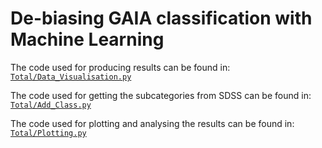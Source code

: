 # De-biasing GAIA classification with Machine Learning

The code used for producing results can be found in: [`Total/Data_Visualisation.py`](https://github.com/svejlgaard/PUKBLOCK2/blob/main/Total/Data_Visualisation.py)


The code used for getting the subcategories from SDSS can be found in: [`Total/Add_Class.py`](https://github.com/svejlgaard/PUKBLOCK2/blob/main/Total/Add_Class.py)


The code used for plotting and analysing the results can be found in: [`Total/Plotting.py`](https://github.com/svejlgaard/PUKBLOCK2/blob/main/Total/Plotting.py)
